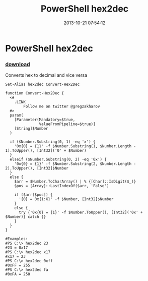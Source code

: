 ﻿---
pid:            4535
parent:         0
children:       
poster:         greg zakharov
title:          PowerShell hex2dec
date:           2013-10-21 07:54:12
description:    Converts hex to decimal and vice versa
format:         posh
---

# PowerShell hex2dec

### [download](4535.ps1)  

Converts hex to decimal and vice versa

```posh
Set-Alias hex2dec Convert-Hex2Dec

function Convert-Hex2Dec {
  <#
    .LINK
        Follow me on twitter @gregzakharov
  #>
  param(
    [Parameter(Mandatory=$true,
               ValueFromPipeline=$true)]
    [String]$Number
  )
  
  if ($Number.Substring(0, 1) -eq 'x') {
    '0x{0} = {1}' -f $Number.Substring(1, $Number.Length - 1).ToUpper(), [Int32]('0' + $Number)
  }
  elseif ($Number.Substring(0, 2) -eq '0x') {
    '0x{0} = {1}' -f $Number.Substring(2, $Number.Length - 2).ToUpper(), [Int32]$Number
  }
  else {
    $arr = $Number.ToCharArray() | % {[Char]::IsDigit($_)}
    $pos = [Array]::LastIndexOf($arr, 'False')
    
    if ($arr[$pos]) {
      '{0} = 0x{1:X}' -f $Number, [Int32]$Number
    }
    else {
      try {'0x{0} = {1}' -f $Number.ToUpper(), [Int32]('0x' + $Number)} catch {}
    }
  }
}

#Examples:
#PS C:\> hex2dec 23
#23 = 0x17
#PS C:\> hex2dec x17
#x17 = 23
#PS C:\> hex2dec 0xff
#0xFF = 255
#PS C:\> hex2dec fa
#0xFA = 250
```
